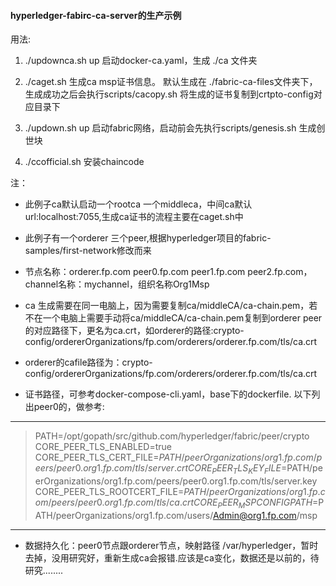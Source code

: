 #### hyperledger-fabirc-ca-server的生产示例

用法:
1. ./updownca.sh up 启动docker-ca.yaml，生成 ./ca 文件夹

1. ./caget.sh 生成ca msp证书信息。 默认生成在 ./fabric-ca-files文件夹下，生成成功之后会执行scripts/cacopy.sh 将生成的证书复制到crtpto-config对应目录下
1. ./updown.sh up 启动fabric网络，启动前会先执行scripts/genesis.sh 生成创世块
1. ./ccofficial.sh  安装chaincode

注：

- 此例子ca默认启动一个rootca 一个middleca，中间ca默认url:localhost:7055,生成ca证书的流程主要在caget.sh中

- 此例子有一个orderer 三个peer,根据hyperledger项目的fabric-samples/first-network修改而来

- 节点名称：orderer.fp.com peer0.fp.com peer1.fp.com peer2.fp.com，channel名称：mychannel，组织名称Org1Msp

- ca 生成需要在同一电脑上，因为需要复制ca/middleCA/ca-chain.pem，若不在一个电脑上需要手动将ca/middleCA/ca-chain.pem复制到orderer peer的对应路径下，更名为ca.crt，如orderer的路径:crypto-config/ordererOrganizations/fp.com/orderers/orderer.fp.com/tls/ca.crt

- orderer的cafile路径为：crypto-config/ordererOrganizations/fp.com/orderers/orderer.fp.com/tls/ca.crt

- 证书路径，可参考docker-compose-cli.yaml，base下的dockerfile. 以下列出peer0的，做参考:

----------
> PATH=/opt/gopath/src/github.com/hyperledger/fabric/peer/crypto  
CORE_PEER_TLS_ENABLED=true  
CORE_PEER_TLS_CERT_FILE=$PATH/peerOrganizations/org1.fp.com/peers/peer0.org1.fp.com/tls/server.crt  
CORE_PEER_TLS_KEY_FILE=$PATH/peerOrganizations/org1.fp.com/peers/peer0.org1.fp.com/tls/server.key   
CORE_PEER_TLS_ROOTCERT_FILE=$PATH/peerOrganizations/org1.fp.com/peers/peer0.org1.fp.com/tls/ca.crt   
CORE_PEER_MSPCONFIGPATH=$PATH/peerOrganizations/org1.fp.com/users/Admin@org1.fp.com/msp   

-------------
- 数据持久化：peer0节点跟orderer节点，映射路径 /var/hyperledger，暂时去掉，没用研究好，重新生成ca会报错.应该是ca变化，数据还是以前的，待研究........
